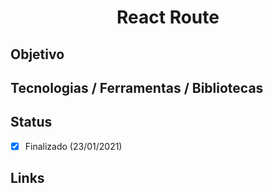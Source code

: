 <h1 align="center">React Route</h1>

## Objetivo


## Tecnologias / Ferramentas / Bibliotecas


## Status
- [x] Finalizado (23/01/2021)

## Links

